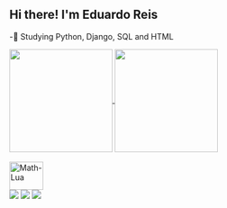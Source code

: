 ## Hi there! I'm Eduardo Reis

  -🌱 Studying Python, Django, SQL and HTML


<div>
  <a href="https://github.com/EduardoRamilloLeite">
    <img height=183 align="center" src="https://github-readme-stats.vercel.app/api?username=eduardoramilloleite&show_icons=true&theme=dark" />
  </a>
  <a href="https://github.com/EduardoRamilloLeite">
    <img height=183 align="center" src="https://github-readme-stats.vercel.app/api/top-langs?username=eduardoramilloleite&layout=compact&card_width=320&theme=dark&langs_count=20" />
  </a> 
</div>

<div style="display: inline_block"><br>
  <img align="center" alt="Math-Lua" height="50" width="60" src="https://cdn.jsdelivr.net/gh/devicons/devicon@latest/icons/python/python-original.svg" />

</div>



<div> 
  <a href="https://www.instagram.com/eduardo_ramillo/" target="_blank"><img src="https://img.shields.io/badge/-Instagram-%23E4405F?style=for-the-badge&logo=instagram&logoColor=white" target="_blank"></a>
  <a href="mailto:eduardoramilloleite@gmail.com"><img src="https://img.shields.io/badge/-Gmail-%23333?style=for-the-badge&logo=gmail&logoColor=white" target="_blank"></a>
  <a href="https://www.linkedin.com/in/eduardo-reis-947ba5265/" target="_blank"><img src="https://img.shields.io/badge/-LinkedIn-%230077B5?style=for-the-badge&logo=linkedin&logoColor=white" target="_blank"></a> 
  
</div>



